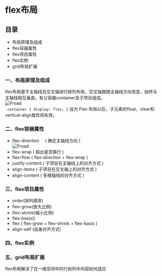 # flex布局

## 目录
* 布局原理及组成
* flex容器属性
* flex项目属性
* flex实例
* grid布局扩展

### 一、布局原理及组成

flex布局基于主轴线及交叉轴进行排列布局，交叉轴跟随主轴线方向改变，始终与主轴线相互垂直。有父容器container及子项目组成。<br>
![Froad](https://www.w3.org/TR/css-flexbox-1/images/flex-direction-terms.svg)<br>
``
.container {
    display: flex;
}
``
设为 Flex 布局以后，子元素的float、clear和vertical-align属性将失效。

### 二、flex容器属性
* flex-direction      ( 确定主轴线方向 )<br>
![Froad](https://pawellin.github.io/css-layout/img/row.png)
* flex-wrap ( 超出是否换行 )<br>
* flex-flow ( flex-direction + flex-wrap )
* justify-content   ( 子项目在主轴线上的对齐方式 )<br>
* align-items   ( 子项目在交叉轴上的对齐方式 )
* align-content ( 多根轴线的对齐方式 )

### 三、flex项目属性
* order(排列顺序)
* flex-grow(放大比例)
* flex-shrink(缩小比例)
* flex-basis()
* flex ( flex-grow + flex-shrink + flex-basis )
* align-self (自身对齐方式)

### 四、flex实例

### 五、grid布局扩展
flex布局解决了在一维空间中的行和列中内容如何适应


